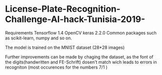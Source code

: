 # License-Plate-Recognition-Challenge-AI-hack-Tunisia-2019-

Requirements
 Tensorflow 1.4 
 OpenCV
 keras 2.2.0
 Common packages such as scikit-learn, numpy and so on.
 
The model is trained on the MNIST dataset (28*28 images)


Further improvements can be made by chaging the dataset, as the font of the digits(handwritten and  FE-Schrift) dosen't match wich leads to errors in recogniton (most occurences for the numbers 7/1 )
